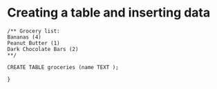 # Creating a table and inserting data


```
/** Grocery list:
Bananas (4)
Peanut Butter (1)
Dark Chocolate Bars (2)
**/

CREATE TABLE groceries (name TEXT );

}
```
